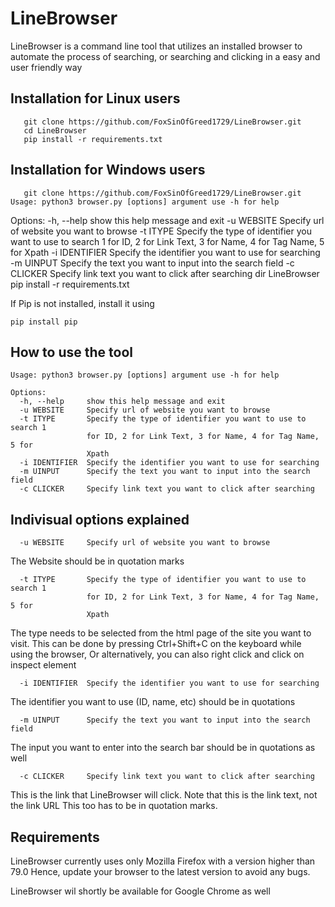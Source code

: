# LineBrowser
LineBrowser is a command line tool that utilizes an installed browser to automate the process of searching, or searching and clicking in a easy and user friendly way

## Installation for Linux users

       git clone https://github.com/FoxSinOfGreed1729/LineBrowser.git
       cd LineBrowser
       pip install -r requirements.txt
       
## Installation for Windows users

       git clone https://github.com/FoxSinOfGreed1729/LineBrowser.git   Usage: python3 browser.py [options] argument use -h for help

Options:
  -h, --help     show this help message and exit
  -u WEBSITE     Specify url of website you want to browse
  -t ITYPE       Specify the type of identifier you want to use to search 1
                 for ID, 2 for Link Text, 3 for Name, 4 for Tag Name, 5 for
                 Xpath
  -i IDENTIFIER  Specify the identifier you want to use for searching
  -m UINPUT      Specify the text you want to input into the search field
  -c CLICKER     Specify link text you want to click after searching
       dir LineBrowser
       pip install -r requirements.txt
       
If Pip is not installed, install it using 

    pip install pip

## How to use the tool

    Usage: python3 browser.py [options] argument use -h for help

    Options:
      -h, --help     show this help message and exit
      -u WEBSITE     Specify url of website you want to browse
      -t ITYPE       Specify the type of identifier you want to use to search 1
                     for ID, 2 for Link Text, 3 for Name, 4 for Tag Name, 5 for
                     Xpath
      -i IDENTIFIER  Specify the identifier you want to use for searching
      -m UINPUT      Specify the text you want to input into the search field
      -c CLICKER     Specify link text you want to click after searching
      
## Indivisual options explained

      -u WEBSITE     Specify url of website you want to browse
The Website should be in quotation marks

      -t ITYPE       Specify the type of identifier you want to use to search 1
                     for ID, 2 for Link Text, 3 for Name, 4 for Tag Name, 5 for
                     Xpath
The type needs to be selected from the html page of the site you want to visit.
This can be done by pressing Ctrl+Shift+C on the keyboard while using the browser,
Or alternatively, you can also right click and click on inspect element

      -i IDENTIFIER  Specify the identifier you want to use for searching
The identifier you want to use (ID, name, etc) should be in quotations

      -m UINPUT      Specify the text you want to input into the search field
The input you want to enter into the search bar should be in quotations as well

      -c CLICKER     Specify link text you want to click after searching
This is the link that LineBrowser will click. 
Note that this is the link text, not the link URL
This too has to be in quotation marks.

## Requirements
LineBrowser currently uses only Mozilla Firefox with a version higher than 79.0
Hence, update your browser to the latest version to avoid any bugs.

LineBrowser wil shortly be available for Google Chrome as well
